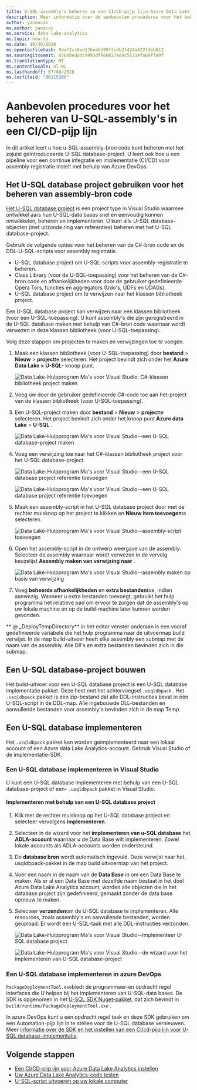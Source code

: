 ```yaml
---
title: U-SQL-assembly's beheren in een CI/CD-pijp lijn-Azure Data Lake
description: Meer informatie over de aanbevolen procedures voor het beheren van U-SQL C#-assembly's in een CI/CD-pijp lijn met Azure DevOps.
author: yanancai
ms.author: yanacai
ms.service: data-lake-analytics
ms.topic: how-to
ms.date: 10/30/2018
ms.openlocfilehash: 9daf2cc6ed176e46399f2cdb2f424a622fdeb812
ms.sourcegitcommit: d7008edadc9993df960817ad4c5521efa69ffa9f
ms.translationtype: MT
ms.contentlocale: nl-NL
ms.lasthandoff: 07/08/2020
ms.locfileid: "86115388"
---
```

# <a name="best-practices-for-managing-u-sql-assemblies-in-a-cicd-pipeline"></a>Aanbevolen procedures voor het beheren van U-SQL-assembly's in een CI/CD-pijp lijn

In dit artikel leert u hoe u-SQL-assembly-bron code kunt beheren met het zojuist geïntroduceerde U-SQL database-project. U leert ook hoe u een pipeline voor een continue integratie en implementatie (CI/CD) voor assembly registratie instelt met behulp van Azure DevOps.

## <a name="use-the-u-sql-database-project-to-manage-assembly-source-code"></a>Het U-SQL database project gebruiken voor het beheren van assembly-bron code

[Het U-SQL database project](data-lake-analytics-data-lake-tools-develop-usql-database.md) is een project type in Visual Studio waarmee ontwikkel aars hun U-SQL-data bases snel en eenvoudig kunnen ontwikkelen, beheren en implementeren. U kunt alle U-SQL database-objecten (met uitzonde ring van referenties) beheren met het U-SQL database-project. 

Gebruik de volgende opties voor het beheren van de C#-bron code en de DDL-U-SQL-scripts voor assembly registratie.

* U-SQL database project om U-SQL-scripts voor assembly-registratie te beheren.
* Class Library (voor de U-SQL-toepassing) voor het beheren van de C#-bron code en afhankelijkheden voor door de gebruiker gedefinieerde Opera Tors, functies en aggregators (Udo's, UDFs en UDAGs).
* U-SQL database project om te verwijzen naar het klassen bibliotheek project. 

Een U-SQL database project kan verwijzen naar een klassen bibliotheek (voor een U-SQL-toepassing). U kunt assembly's die zijn geregistreerd in de U-SQL database maken met behulp van C#-bron code waarnaar wordt verwezen in deze klassen bibliotheek (voor U-SQL-toepassing).

Volg deze stappen om projecten te maken en verwijzingen toe te voegen.
1. Maak een klassen bibliotheek (voor U-SQL-toepassing) door **bestand**  >  **Nieuw**  >  **project**te selecteren. Het project bevindt zich onder het **Azure Data Lake > U-SQL-** knoop punt.

   ![Data Lake-Hulpprogram Ma's voor Visual Studio: C#-klassen bibliotheek project maken](./media/data-lake-analytics-cicd-manage-assemblies/create-c-sharp-class-library-project.png)
1. Voeg uw door de gebruiker gedefinieerde C#-code toe aan het-project van de klassen bibliotheek (voor U-SQL-toepassing).

1. Een U-SQL-project maken door **bestand**  >  **Nieuw**  >  **project**te selecteren. Het project bevindt zich onder het knoop punt **Azure data Lake**  >  **U-SQL** .

   ![Data Lake-Hulpprogram Ma's voor Visual Studio--een U-SQL database-project maken](media/data-lake-analytics-cicd-manage-assemblies/create-u-sql-database-project.png)
1. Voeg een verwijzing toe naar het C#-klassen bibliotheek project voor het U-SQL database-project.

    ![Data Lake-Hulpprogram Ma's voor Visual Studio--een U-SQL database project referentie toevoegen](./media/data-lake-analytics-cicd-manage-assemblies/data-lake-tools-add-project-reference.png) 

    ![Data Lake-Hulpprogram Ma's voor Visual Studio--een U-SQL database project referentie toevoegen](./media/data-lake-analytics-cicd-manage-assemblies/data-lake-tools-add-project-reference-wizard.png)

5. Maak een assembly-script in het U-SQL database project door met de rechter muisknop op het project te klikken en **Nieuw item toevoegen**te selecteren.

   ![Data Lake-Hulpprogram Ma's voor Visual Studio--assembly-script toevoegen](media/data-lake-analytics-cicd-manage-assemblies/add-assembly-script.png)

1. Open het assembly-script in de ontwerp weergave van de assembly. Selecteer de assembly waarnaar wordt verwezen in de vervolg keuzelijst **Assembly maken van verwijzing naar** .

    ![Data Lake-Hulpprogram Ma's voor Visual Studio--assembly maken op basis van verwijzing](./media/data-lake-analytics-cicd-manage-assemblies/data-lake-tools-create-assembly-from-reference.png)

7. Voeg **beheerde afhankelijkheden** en **extra bestanden**toe, indien aanwezig. Wanneer u extra bestanden toevoegt, gebruikt het hulp programma het relatieve pad om ervoor te zorgen dat de assembly's op uw lokale machine en op de build-machine later kunnen worden gevonden.

** \@ _DeployTempDirectory** in het editor venster onderaan is een vooraf gedefinieerde variabele die het hulp programma naar de uitvoermap build verwijst. In de map build-uitvoer heeft elke assembly een submap met de naam van de assembly. Alle Dll's en extra bestanden bevinden zich in die submap.

## <a name="build-a-u-sql-database-project"></a>Een U-SQL database-project bouwen

Het build-uitvoer voor een U-SQL database project is een U-SQL database implementatie pakket. Deze heet met het achtervoegsel `.usqldbpack` . Het `.usqldbpack` pakket is een zip-bestand dat alle DDL-instructies bevat in één U-SQL-script in de DDL-map. Alle ingebouwde DLL-bestanden en aanvullende bestanden voor assembly's bevinden zich in de map Temp.

## <a name="deploy-a-u-sql-database"></a>Een U-SQL database implementeren

Het `.usqldbpack` pakket kan worden geïmplementeerd naar een lokaal account of een Azure data Lake Analytics-account. Gebruik Visual Studio of de implementatie-SDK. 

### <a name="deploy-a-u-sql-database-in-visual-studio"></a>Een U-SQL database implementeren in Visual Studio

U kunt een U-SQL database implementeren met behulp van een U-SQL database-project of een- `.usqldbpack` pakket in Visual Studio.

#### <a name="deploy-by-using-a-u-sql-database-project"></a>Implementeren met behulp van een U-SQL database project

1.  Klik met de rechter muisknop op het U-SQL database project en selecteer vervolgens **implementeren**.
2.  Selecteer in de wizard voor het **implementeren van u-SQL database** het **ADLA-account** waarnaar u de Data Base wilt implementeren. Zowel lokale accounts als ADLA-accounts worden ondersteund.
3.  De **database bron** wordt automatisch ingevuld. Deze verwijst naar het. usqldbpack-pakket in de map build uitvoermap van het project.
4.  Voer een naam in de naam van de **Data Base** in om een Data Base te maken. Als er al een Data Base met dezelfde naam bestaat in het doel Azure Data Lake Analytics account, worden alle objecten die in het database project zijn gedefinieerd, gemaakt zonder de data base opnieuw te maken.
5.  Selecteer **verzenden**om de U-SQL database te implementeren. Alle resources, zoals assembly's en aanvullende bestanden, worden geüpload. Er wordt een U-SQL-taak met alle DDL-instructies verzonden.

    ![Data Lake-Hulpprogram Ma's voor Visual Studio--Implementeer U-SQL database project](./media/data-lake-analytics-cicd-manage-assemblies/data-lake-tools-deploy-usql-database-project.png)

    ![Data Lake-Hulpprogram Ma's voor Visual Studio--de wizard voor het implementeren van U-SQL database-project](./media/data-lake-analytics-cicd-manage-assemblies/data-lake-tools-deploy-usql-database-project-wizard.png)

### <a name="deploy-a-u-sql-database-in-azure-devops"></a>Een U-SQL database implementeren in azure DevOps

`PackageDeploymentTool.exe`biedt de programmeer-en opdracht regel interfaces die U helpen bij het implementeren van U-SQL-data bases. De SDK is opgenomen in het [U-SQL SDK Nuget-pakket](https://www.nuget.org/packages/Microsoft.Azure.DataLake.USQL.SDK/), dat zich bevindt in `build/runtime/PackageDeploymentTool.exe` .

In azure DevOps kunt u een opdracht regel taak en deze SDK gebruiken om een Automation-pijp lijn in te stellen voor de U-SQL database vernieuwen. Meer [informatie over de SDK en het instellen van een CI/cd-pijp lijn voor U-SQL database-implementatie](data-lake-analytics-cicd-overview.md#deploy-u-sql-database-through-azure-pipelines).

## <a name="next-steps"></a>Volgende stappen

* [Een CI/CD-pijp lijn voor Azure Data Lake Analytics instellen](data-lake-analytics-cicd-overview.md)
* [Uw Azure Data Lake Analytics-code testen](data-lake-analytics-cicd-test.md)
* [U-SQL-script uitvoeren op uw lokale computer](data-lake-analytics-data-lake-tools-local-run.md)
